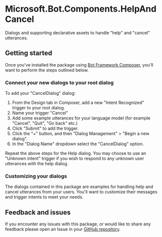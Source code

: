 # Microsoft.Bot.Components.HelpAndCancel

Dialogs and supporting declarative assets to handle "help" and "cancel" utterances.

## Getting started

Once you've installed the package using [Bot Framework Composer](https://docs.microsoft.com/composer), you'll want to perform the steps outlined below.

### Connect your new dialogs to your root dialog

To add your "CancelDialog" dialog:

1. From the Design tab in Composer, add a new "Intent Recognized" trigger to your root dialog.
1. Name your trigger "Cancel"
1. Add some example utterances for your language model (for example "Cancel", "Quit", "Go back" etc.)
1. Click "Submit" to add the trigger.
1. Click the "+" button, and then "Dialog Management" > "Begin a new dialog".
1. In the "Dialog Name" dropdown select the "CancelDialog" option.

Repeat the above steps for the Help dialog. You may choose to use an "Unknown intent" trigger if you wish to respond to any unknown user utterances with the help dialog.

### Customizing your dialogs

The dialogs contained in this package are examples for handling help and cancel utterances from your users. You'll want to customize their messages and trigger intents to meet your needs.

## Feedback and issues

If you encounter any issues with this package, or would like to share any feedback please open an Issue in your [GitHub repository](https://github.com/microsoft/botframework-components/issues/new/choose).
